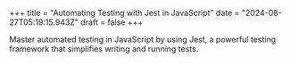 +++
title = "Automating Testing with Jest in JavaScript"
date = "2024-08-27T05:19:15.943Z"
draft = false
+++

  Master automated testing in JavaScript by using Jest, a powerful testing framework that simplifies writing and running tests.
        